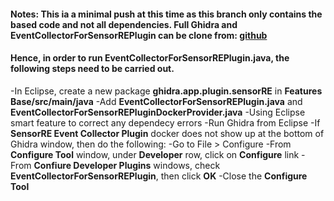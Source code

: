 #### Notes: This ia a minimal push at this time as this branch only contains the based code and not all dependencies. Full Ghidra and **EventCollectorForSensorREPlugin** can be clone from: [github](https://github.com/kmai-github/ghidra)
#### Hence, in order to run **EventCollectorForSensorREPlugin.java**, the following steps need to be carried out.


-In Eclipse, create a new package **ghidra.app.plugin.sensorRE** in **Features Base/src/main/java**
-Add **EventCollectorForSensorREPlugin.java** and **EventCollectorForSensorREPluginDockerProvider.java**
-Using Eclipse smart feature to correct any dependecy errors
-Run Ghidra from Eclipse
-If **SensorRE Event Collector Plugin** docker does not show up at the bottom of Ghidra window, then do the following:
    -Go to File > Configure
    -From **Configure Tool** window, under **Developer** row, click on **Configure** link
    -From **Confiure Developer Plugins** windows, check **EventCollectorForSensorREPlugin**, then click **OK**
    -Close the **Configure Tool**
    
